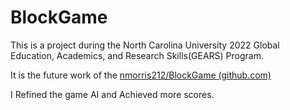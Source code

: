 # BlockGame

This is a project during the North Carolina University 2022 Global Education, Academics, and Research Skills(GEARS) Program.

It is the future work of the [nmorris212/BlockGame (github.com)](https://github.com/nmorris212/BlockGame)

I Refined the game AI and Achieved more scores. 